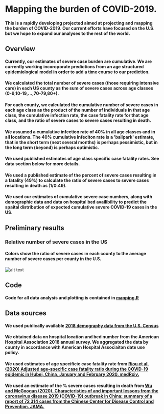 # Mapping the burden of COVID-2019.
#### This is a rapidly developing projected aimed at projecting and mapping the burden of COVID-2019. Our current efforts have focused on the U.S. but we hope to expand our analyses to the rest of the world.
## Overview
#### Currently, our estimates of severe case burden are cumulative. We are currently working incoroporate predictions from an age structured epidemiological model in order to add a time course to our prediction. 
#### We calculated the total number of severe cases (those requiring intensive care) in each US county as the sum of severe cases across age classes (0-9,10-19,...,70-79,80+).
#### For each county, we calculated the cumulative number of severe cases in each age class as the product of the number of individuals in that age class, the cumulative infection rate, the case fatality rate for that age class, and the ratio of severe cases to severe cases resulting in death.
#### We assumed a cumulative infection rate of 40% in all age classes and in all locations. The 40% cumulative infeciton rate is a 'ballpark' estimate, that in the short term (next several months) is perhaps pessimistic, but in the long term (beyond) is perhaps optimistic. 
#### We used published estimates of age class specific case fatality rates. See data section below for more details.
#### We used a published estimate of the percent of severe cases resulting in a fatality (49%) to calculate the ratio of severe cases to severe cases resulting in death as (1/0.49).
#### We used our estimates of cumulative severe case numbers, along with demographic data and data on hospital bed availibility to predict the spaital distribution of expected cumulative severe COVID-19 cases in the US.
## Preliminary results
### Relative number of severe cases in the US
#### Colors show the ratio of severe cases in each county to the average number of severe cases per county in the U.S.
![alt text](https://github.com/ianfmiller/covid19-burden-mapping/blob/master/README.figs/rel.severe.cases.png)
## Code
#### Code for all data analysis and plotting is contained in <a href="https://github.com/ianfmiller/covid19-burden-mapping/blob/master/mapping.R">mapping.R</a>
## Data sources
#### We used publically available <a href="https://factfinder.census.gov/faces/tableservices/jsf/pages/productview.xhtml?src=bkmk">2018 demography data from the U.S. Census</a>
#### We obtained data on hospital location and bed number from the American Hospital Association 2018 annual survey. We aggregated the data by county in accordance with American Hospital Associaiton date use policy.
#### We used estimates of age specificic case fatality rate from <a href="https://www.medrxiv.org/content/10.1101/2020.03.04.20031104v1">Riou et al. (2020) Adjusted age-specific case fatality ratio during the COVID-19 epidemic in Hubei, China, January and February 2020. medRxiv.</a>
#### We used an estimate of the % severe cases resulting in death from <a href="https://jamanetwork.com/journals/jama/article-abstract/2762130">Wu and McGoogan (2020). Characteristics of and important lessons from the coronavirus disease 2019 (COVID-19) outbreak in China: summary of a report of 72 314 cases from the Chinese Center for Disease Control and Prevention. JAMA.</a>

